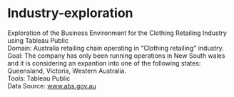 # Industry-exploration
Exploration of the Business Environment for the Clothing Retailing Industry using Tableau Public
<br>Domain: Australia retailing chain operating in "Clothing retailing" industry.
<br>Goal: The company has only been running operations in New South wales and it is considering an expantion into one of the following states: Queensland, Victoria, Western Australia.
<br>Tools: Tableau Public
<br>Data Source: www.abs.gov.au
